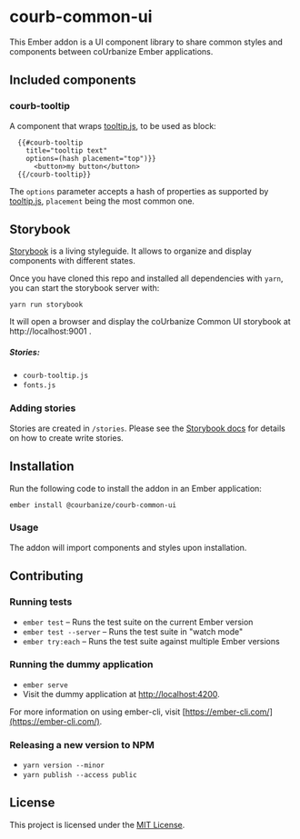 # courb-common-ui

This Ember addon is a UI component library to share common styles and components between coUrbanize Ember applications.

## Included components

### courb-tooltip

A component that wraps [tooltip.js](https://popper.js.org/tooltip-documentation.html), to be used as block:

```
  {{#courb-tooltip
    title="tooltip text"
    options=(hash placement="top")}}
      <button>my button</button>
  {{/courb-tooltip}}
```

The `options` parameter accepts a hash of properties as supported by [tooltip.js](https://popper.js.org/tooltip-documentation.html), `placement` being the most common one.

## Storybook

[Storybook](https://storybook.js.org) is a living styleguide. It allows to organize and display components with different states.

Once you have cloned this repo and installed all dependencies with `yarn`, you can start the storybook server with:

```
yarn run storybook
```

It will open a browser and display the coUrbanize Common UI storybook at http://localhost:9001 .

##### Stories:

- `courb-tooltip.js`
- `fonts.js`

### Adding stories

Stories are created in `/stories`. Please see the [Storybook docs](https://storybook.js.org/basics/writing-stories/) for details on how to create write stories.

## Installation

Run the following code to install the addon in an Ember application:

```
ember install @courbanize/courb-common-ui
```

### Usage

The addon will import components and styles upon installation.

## Contributing

### Running tests

- `ember test` – Runs the test suite on the current Ember version
- `ember test --server` – Runs the test suite in "watch mode"
- `ember try:each` – Runs the test suite against multiple Ember versions

### Running the dummy application

- `ember serve`
- Visit the dummy application at [http://localhost:4200](http://localhost:4200).

For more information on using ember-cli, visit [https://ember-cli.com/](https://ember-cli.com/).

### Releasing a new version to NPM

- `yarn version --minor`
- `yarn publish --access public`

## License

This project is licensed under the [MIT License](LICENSE.md).
